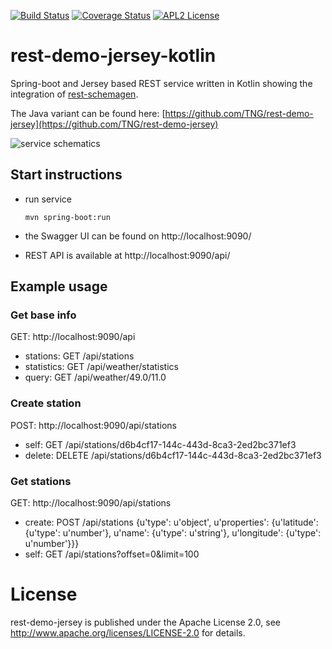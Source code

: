 [![Build Status](https://travis-ci.org/wuan/rest-demo-jersey-kotlin.svg?branch=master)](https://travis-ci.org/wuan/rest-demo-jersey-kotlin)
[![Coverage Status](https://coveralls.io/repos/github/wuan/rest-demo-jersey-kotlin/badge.svg?branch=master)](https://coveralls.io/github/wuan/rest-demo-jersey-kotlin?branch=master)
[![APL2 License](http://img.shields.io/badge/license-APL2-green.svg)](https://raw.githubusercontent.com/wuan/rest-demo-jersey-kotline/master/LICENSE)

# rest-demo-jersey-kotlin
Spring-boot and Jersey based REST service written in Kotlin showing the integration of [rest-schemagen](http://github.com/Mercateo/rest-schemagen).

The Java variant can be found here: [https://github.com/TNG/rest-demo-jersey](https://github.com/TNG/rest-demo-jersey)

<img src="https://rawgit.com/TNG/rest-demo-jersey/master/doc/service.svg" alt="service schematics">

## Start instructions

 * run service

   ``` mvn spring-boot:run ```
   
 * the Swagger UI can be found on http://localhost:9090/
 * REST API is available at http://localhost:9090/api/
    
## Example usage

### Get base info
GET: http://localhost:9090/api

* stations: GET /api/stations 
* statistics: GET /api/weather/statistics 
* query: GET /api/weather/49.0/11.0 

### Create station
POST: http://localhost:9090/api/stations

* self: GET /api/stations/d6b4cf17-144c-443d-8ca3-2ed2bc371ef3 
* delete: DELETE /api/stations/d6b4cf17-144c-443d-8ca3-2ed2bc371ef3

### Get stations
GET: http://localhost:9090/api/stations

* create: POST /api/stations {u'type': u'object', u'properties': {u'latitude': {u'type': u'number'}, u'name': {u'type': u'string'}, u'longitude': {u'type': u'number'}}}
* self: GET /api/stations?offset=0&limit=100 

# License

rest-demo-jersey is published under the Apache License 2.0, see http://www.apache.org/licenses/LICENSE-2.0 for details.